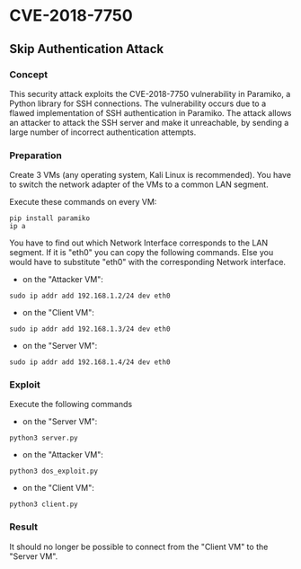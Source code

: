 # CVE-2018-7750

## Skip Authentication Attack

### Concept
This security attack exploits the CVE-2018-7750 vulnerability in Paramiko, a Python library for SSH connections. The vulnerability occurs due to a flawed implementation of SSH authentication in Paramiko. The attack allows an attacker to attack the SSH server and make it unreachable, 
by sending a large number of incorrect authentication attempts.

### Preparation
Create 3 VMs (any operating system, Kali Linux is recommended). 
You have to switch the network adapter of the VMs to a common LAN segment.

Execute these commands on every VM:
```
pip install paramiko
ip a
```

You have to find out which Network Interface corresponds to the LAN segment.
If it is "eth0" you can copy the following commands. Else you would have to substitute "eth0" with the corresponding Network interface.

+ on the "Attacker VM":
```
sudo ip addr add 192.168.1.2/24 dev eth0
```
+ on the  "Client VM":
```
sudo ip addr add 192.168.1.3/24 dev eth0
```
+ on the "Server VM":
```
sudo ip addr add 192.168.1.4/24 dev eth0
```


### Exploit
Execute the following commands

+ on the "Server VM":
```
python3 server.py
```

+ on the "Attacker VM":
```
python3 dos_exploit.py
```

+ on the  "Client VM":
```
python3 client.py
```

### Result
It should no longer be possible to connect from the  "Client VM" to the "Server VM".
